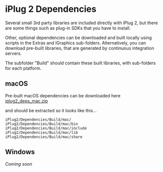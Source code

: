 # iPlug 2 Dependencies

Several small 3rd party libraries are included directly with iPlug 2, but there are some things such as plug-in SDKs 
that you have to install.

Other, optional dependencies can be downloaded and built locally using scripts in the Extras and IGraphics sub-folders. Alternatively, you can download pre-built libraries, that are generated by continuous integration servers.

The subfolder "Build" should contain these built libraries, with sub-folders for each platform.

## macOS

Pre-built macOS dependencies can be downloaded here [iplug2_deps_mac.zip](https://github.com/iPlug2/iPlug2/releases/download/setup/iplug2_deps_mac.zip)

and should be extracted so it looks like this...

```
iPlug2/Dependencies/Build/mac/
iPlug2/Dependencies/Build/mac/bin
iPlug2/Dependencies/Build/mac/include
iPlug2/Dependencies/Build/mac/lib
iPlug2/Dependencies/Build/mac/share
```

## Windows

*Coming soon*

